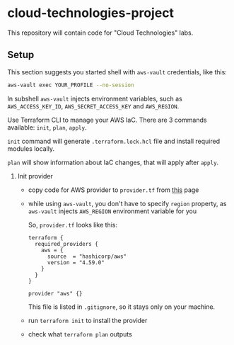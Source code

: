 # cloud-technologies-project

This repository will contain code for "Cloud Technologies" labs.

## Setup

This section suggests you started shell with `aws-vault` credentials, like this:

```bash
aws-vault exec YOUR_PROFILE --no-session
```

In subshell `aws-vault` injects environment variables, such as `AWS_ACCESS_KEY_ID`, `AWS_SECRET_ACCESS_KEY` and `AWS_REGION`.

Use Terraform CLI to manage your AWS IaC. There are 3 commands available: `init`, `plan`, `apply`.

`init` command will generate `.terraform.lock.hcl` file and install required modules locally.

`plan` will show information about IaC changes, that will apply after `apply`.

1. Init provider

    - copy code for AWS provider to `provider.tf` from [this](https://registry.terraform.io/providers/hashicorp/aws/latest/docs) page
    - while using `aws-vault`, you don't have to specify `region` property, as `aws-vault` injects `AWS_REGION` environment variable for you

        So, `provider.tf` looks like this:

        ```
        terraform {
          required_providers {
            aws = {
              source  = "hashicorp/aws"
              version = "4.59.0"
            }
          }
        }

        provider "aws" {}

        ```

        This file is listed in `.gitignore`, so it stays only on your machine.

    - run `terraform init` to install the provider
    - check what `terraform plan` outputs

